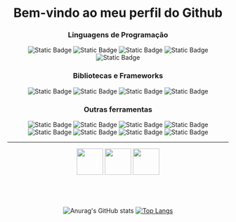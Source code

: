 <h1 align="center">Bem-vindo ao meu perfil do Github</h1>
<div align="left">
  <h3 align="center">Linguagens de Programação</h1>
  <div align="center">
      <img alt="Static Badge" src="https://img.shields.io/badge/Python-black?style=for-the-badge&logoColor=white&logo=Python&logoSize=120">
      <img alt="Static Badge" src="https://img.shields.io/badge/Golang-black?style=for-the-badge&logoColor=white&logo=Go&logoSize=120">
      <img alt="Static Badge" src="https://img.shields.io/badge/Java-black?style=for-the-badge&logo=openjdk&logoSize=120">
      <img alt="Static Badge" src="https://img.shields.io/badge/JavaScript-black?style=for-the-badge&logo=JavaScript&logoColor=white&logoSize=120">
      <img alt="Static Badge" src="https://img.shields.io/badge/TypeScript-black?style=for-the-badge&logo=TypeScript&logoColor=white&logoSize=120">
  </div>
  <h3 align="center">Bibliotecas e Frameworks</h3>
  <div align="center">
      <img alt="Static Badge" src="https://img.shields.io/badge/Node.js-black?style=for-the-badge&logo=Node.js&logoColor=white&logoSize=60">
      <img alt="Static Badge" src="https://img.shields.io/badge/Express-black?style=for-the-badge&logo=Express&logoColor=white&logoSize=60">
      <img alt="Static Badge" src="https://img.shields.io/badge/Angular-black?style=for-the-badge&logo=Angular&logoColor=white&logoSize=60">
      <img alt="Static Badge" src="https://img.shields.io/badge/Fastify-black?style=for-the-badge&logo=fastify&logoColor=white&logoSize=60">
  </div>
  <h3 align="center">Outras ferramentas</h3>
  <div align="center">
      <img alt="Static Badge" src="https://img.shields.io/badge/Docker-black?style=for-the-badge&logo=Docker&logoColor=white&logoSize=60">
      <img alt="Static Badge" src="https://img.shields.io/badge/Git-black?style=for-the-badge&logo=Git&logoColor=white&logoSize=60">
      <img alt="Static Badge" src="https://img.shields.io/badge/Linux-black?style=for-the-badge&logo=Linux&logoColor=white&logoSize=60">
      <img alt="Static Badge" src="https://img.shields.io/badge/SQLite-black?style=for-the-badge&logo=SQLite&logoColor=white&logoSize=60">
      <img alt="Static Badge" src="https://img.shields.io/badge/MongoDB-black?style=for-the-badge&logo=MongoDB&logoColor=white&logoSize=60">
      <img alt="Static Badge" src="https://img.shields.io/badge/MySQL-black?style=for-the-badge&logo=MySQL&logoColor=white&logoSize=60">
      <img alt="Static Badge" src="https://img.shields.io/badge/Postman-black?style=for-the-badge&logo=Postman&logoColor=white&logoSize=60">
      <img alt="Static Badge" src="https://img.shields.io/badge/insomnia-black?style=for-the-badge&logo=insomnia&logoColor=white&logoSize=60">
  </div>
  <hr>
  <div align="center">
    <img width="60" src="https://cdn.jsdelivr.net/gh/devicons/devicon@latest/icons/goland/goland-original.svg" />
    <img width="60" src="https://cdn.jsdelivr.net/gh/devicons/devicon@latest/icons/intellij/intellij-original.svg" />   
    <img width="60" src="https://cdn.jsdelivr.net/gh/devicons/devicon@latest/icons/webstorm/webstorm-original.svg" />
  </div>
<h1></h1>
<div align="center">
<br>

  
![Anurag's GitHub stats](https://github-readme-stats.vercel.app/api?username=mattera-dev&show_icons=true&theme=dark&card_width=200px&line_height=28.9px&locale=pt-br)
[![Top Langs](https://github-readme-stats.vercel.app/api/top-langs/?username=mattera-dev&layout=donut&locale=pt-br&theme=dark)](https://github.com/anuraghazra/github-readme-stats)


</div>
